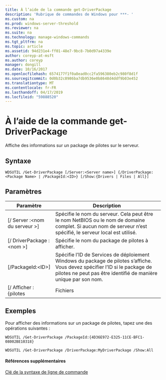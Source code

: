 ```yaml
---
title: À l’aide de la commande get-DriverPackage
description: 'Rubrique de commandes de Windows pour ***- '
ms.custom: na
ms.prod: windows-server-threshold
ms.reviewer: na
ms.suite: na
ms.technology: manage-windows-commands
ms.tgt_pltfrm: na
ms.topic: article
ms.assetid: 94d231e4-ff01-48e7-9bc8-7b0d97a4339e
author: coreyp-at-msft
ms.author: coreyp
manager: dongill
ms.date: 10/16/2017
ms.openlocfilehash: 6574177f1f0a8ead0cc2fa596380eb2c980f8d1f
ms.sourcegitcommit: 0d0b32c8986ba7db9536e0b8648d4ddf9b03e452
ms.translationtype: MT
ms.contentlocale: fr-FR
ms.lasthandoff: 04/17/2019
ms.locfileid: "59888520"
---
```

# <a name="using-the-get-driverpackage-command"></a>À l’aide de la commande get-DriverPackage



Affiche des informations sur un package de pilotes sur le serveur.

## <a name="syntax"></a>Syntaxe

```
WDSUTIL /Get-DriverPackage [/Server:<Server name>] {/DriverPackage:<Package Name> | /PackageId:<ID>} [/Show:{Drivers | Files | All}]
```

## <a name="parameters"></a>Paramètres

|Paramètre|Description|
|---------|-----------|
|[/ Server :\<nom du serveur >]|Spécifie le nom du serveur. Cela peut être le nom NetBIOS ou le nom de domaine complet. Si aucun nom de serveur n’est spécifié, le serveur local est utilisé.|
|[/ DriverPackage :\<nom >]|Spécifie le nom du package de pilotes à afficher.|
|[/PackageId:\<ID>]|Spécifie l’ID de Services de déploiement Windows du package de pilotes s’affiche. Vous devez spécifier l’ID si le package de pilotes ne peut pas être identifié de manière unique par son nom.|
|[/ Afficher : {pilotes | Fichiers | All}]|Indique les informations à afficher (si spécifié). Si **/afficher** n’est pas spécifié, la valeur par défaut est de retourner uniquement le pilote les métadonnées du package. **Pilotes** affiche tous les pilotes dans le package. **Fichiers** affiche la liste des fichiers dans le package. **Tous les** affiche les pilotes, les fichiers et les métadonnées.|

## <a name="BKMK_examples"></a>Exemples

Pour afficher des informations sur un package de pilotes, tapez une des opérations suivantes :
```
WDSUTIL /Get-DriverPackage /PackageId:{4D36E972-E325-11CE-BFC1-08002BE10318}
```
```
WDSUTIL /Get-DriverPackage /DriverPackage:MyDriverPackage /Show:All
```

#### <a name="additional-references"></a>Références supplémentaires

[Clé de la syntaxe de ligne de commande](command-line-syntax-key.md)